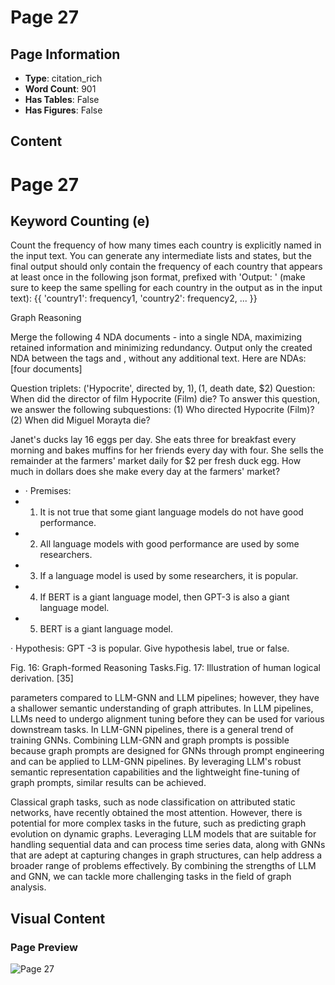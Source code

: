 # Page 27

## Page Information

- **Type**: citation_rich
- **Word Count**: 901
- **Has Tables**: False
- **Has Figures**: False

## Content

# Page 27

## Keyword Counting (e)

Count the frequency of how many times each country is explicitly named in the input text. You can generate any intermediate lists and states, but the final output should only contain the frequency of each country that appears at least once in the following json format, prefixed with 'Output: ' (make sure to keep the same spelling for each country in the output as in the input text): {{ 'country1': frequency1, 'country2': frequency2, ... }}

<!-- image -->

Graph Reasoning

<!-- image -->

<!-- image -->

Merge the following 4 NDA documents - into a single NDA, maximizing retained information and minimizing redundancy. Output only the created NDA between the tags and , without any additional text. Here are NDAs: [four documents]

<!-- image -->

<!-- image -->

Question triplets: ('Hypocrite', directed by, $1), ($1, death date, $2) Question: When did the director of film Hypocrite (Film) die? To answer this question, we answer the following subquestions: (1) Who directed Hypocrite (Film)? (2) When did Miguel Morayta die?

Janet's ducks lay 16 eggs per day. She eats three for breakfast every morning and bakes muffins for her friends every day with four. She sells the remainder at the farmers' market daily for $2 per fresh duck egg. How much in dollars does she make every day at the farmers' market?

<!-- image -->

- · Premises:
- 1. It is not true that some giant language models do not have good performance.
- 2. All language models with good performance are used by some researchers.
- 3. If a language model is used by some researchers, it is popular.
- 4. If BERT is a giant language model, then GPT-3 is also a giant language model.
- 5. BERT is a giant language model.

· Hypothesis: GPT -3 is popular. Give hypothesis label, true or false.

Fig. 16: Graph-formed Reasoning Tasks.Fig. 17: Illustration of human logical derivation. [35]

<!-- image -->

parameters compared to LLM-GNN and LLM pipelines; however, they have a shallower semantic understanding of graph attributes. In LLM pipelines, LLMs need to undergo alignment tuning before they can be used for various downstream tasks. In LLM-GNN pipelines, there is a general trend of training GNNs. Combining LLM-GNN and graph prompts is possible because graph prompts are designed for GNNs through prompt engineering and can be applied to LLM-GNN pipelines. By leveraging LLM's robust semantic representation capabilities and the lightweight fine-tuning of graph prompts, similar results can be achieved.

Classical graph tasks, such as node classification on attributed static networks, have recently obtained the most attention. However, there is potential for more complex tasks in the future, such as predicting graph evolution on dynamic graphs. Leveraging LLM models that are suitable for handling sequential data and can process time series data, along with GNNs that are adept at capturing changes in graph structures, can help address a broader range of problems effectively. By combining the strengths of LLM and GNN, we can tackle more challenging tasks in the field of graph analysis.

## Visual Content

### Page Preview

![Page 27](/projects/llms/images/A_Survey_of_Large_Language_Models_on_Generative_Graph_Analytics_Query_Learning_and_Applications_page_27.png)
